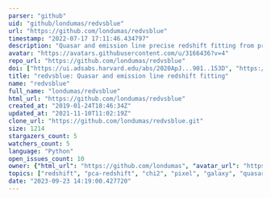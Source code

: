 ```yaml
---
parser: "github"
uid: "github/londumas/redvsblue"
url: "https://github.com/londumas/redvsblue"
timestamp: "2022-07-17 17:11:46.434797"
description: "Quasar and emission line precise redshift fitting from prior"
avatar: "https://avatars.githubusercontent.com/u/3166436?v=4"
repo_url: "https://github.com/londumas/redvsblue"
doi: ["https://ui.adsabs.harvard.edu/abs/2020ApJ...901..153D", "https://ui.adsabs.harvard.edu/abs/2021ascl.soft06017D/abstract"]
title: "redvsblue: Quasar and emission line redshift fitting"
name: "redvsblue"
full_name: "londumas/redvsblue"
html_url: "https://github.com/londumas/redvsblue"
created_at: "2019-01-24T18:46:34Z"
updated_at: "2021-11-10T11:02:19Z"
clone_url: "https://github.com/londumas/redvsblue.git"
size: 1214
stargazers_count: 5
watchers_count: 5
language: "Python"
open_issues_count: 10
owner: {"html_url": "https://github.com/londumas", "avatar_url": "https://avatars.githubusercontent.com/u/3166436?v=4", "login": "londumas", "type": "User"}
topics: ["redshift", "pca-redshift", "chi2", "pixel", "galaxy", "quasar"]
date: "2023-09-23 14:19:00.427720"
---
```

